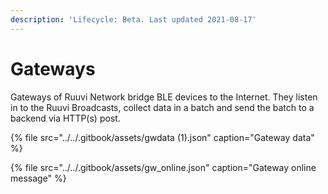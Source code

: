 ```yaml
---
description: 'Lifecycle: Beta. Last updated 2021-08-17'
---
```


# Gateways

Gateways of Ruuvi Network bridge BLE devices to the Internet. They listen in to the Ruuvi Broadcasts, collect data in a batch and send the batch to a backend via HTTP\(s\) post. 

{% file src="../../.gitbook/assets/gwdata \(1\).json" caption="Gateway data" %}

{% file src="../../.gitbook/assets/gw\_online.json" caption="Gateway online message" %}

